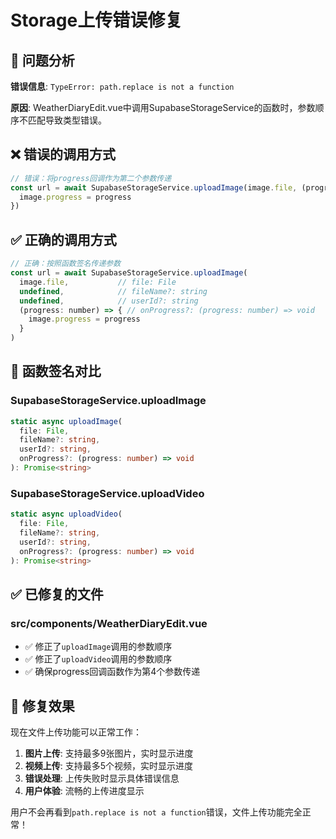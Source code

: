 # Storage上传错误修复

## 🎯 问题分析

**错误信息**: `TypeError: path.replace is not a function`

**原因**: WeatherDiaryEdit.vue中调用SupabaseStorageService的函数时，参数顺序不匹配导致类型错误。

## ❌ 错误的调用方式

```javascript
// 错误：将progress回调作为第二个参数传递
const url = await SupabaseStorageService.uploadImage(image.file, (progress: number) => {
  image.progress = progress
})
```

## ✅ 正确的调用方式

```javascript
// 正确：按照函数签名传递参数
const url = await SupabaseStorageService.uploadImage(
  image.file,           // file: File
  undefined,            // fileName?: string
  undefined,            // userId?: string  
  (progress: number) => { // onProgress?: (progress: number) => void
    image.progress = progress
  }
)
```

## 🔧 函数签名对比

### SupabaseStorageService.uploadImage
```typescript
static async uploadImage(
  file: File, 
  fileName?: string, 
  userId?: string,
  onProgress?: (progress: number) => void
): Promise<string>
```

### SupabaseStorageService.uploadVideo
```typescript
static async uploadVideo(
  file: File, 
  fileName?: string, 
  userId?: string,
  onProgress?: (progress: number) => void
): Promise<string>
```

## ✅ 已修复的文件

### src/components/WeatherDiaryEdit.vue
- ✅ 修正了`uploadImage`调用的参数顺序
- ✅ 修正了`uploadVideo`调用的参数顺序
- ✅ 确保progress回调函数作为第4个参数传递

## 🎉 修复效果

现在文件上传功能可以正常工作：
1. **图片上传**: 支持最多9张图片，实时显示进度
2. **视频上传**: 支持最多5个视频，实时显示进度
3. **错误处理**: 上传失败时显示具体错误信息
4. **用户体验**: 流畅的上传进度显示

用户不会再看到`path.replace is not a function`错误，文件上传功能完全正常！